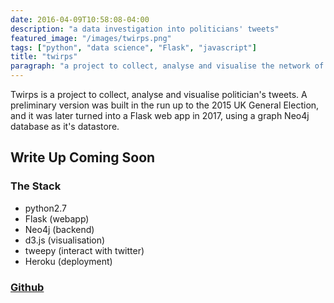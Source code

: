 ```yaml
---
date: 2016-04-09T10:58:08-04:00
description: "a data investigation into politicians' tweets" 
featured_image: "/images/twirps.png"
tags: ["python", "data science", "Flask", "javascript"]
title: "twirps"
paragraph: "a project to collect, analyse and visualise the network of politician's tweets."
---
```



Twirps is a project to collect, analyse and visualise politician's tweets. A preliminary version was built in the run up to the 2015 UK General Election, and it was later turned into a Flask web app in 2017, using a graph Neo4j database as it's datastore.

## Write Up Coming Soon
<!-- 
### The Project

In the run up to the 2015 UK General Election, political twitter had really started to heat up. We had the we'd had 5 years of coalition government between parties led by two relatively young leaders, and it looked likely the next government would also be a coalition. This was, supposedly, a time before the fragmentation of parties, where people 'reached out' of their echo chamber.

### The Aim

### Collecting the Data

### Analysis
 -->
### The Stack

* python2.7
* Flask (webapp)
* Neo4j (backend)
* d3.js (visualisation)
* tweepy (interact with twitter)
* Heroku (deployment)

### [Github](https://github.com/condnsdmatters/twirps)
